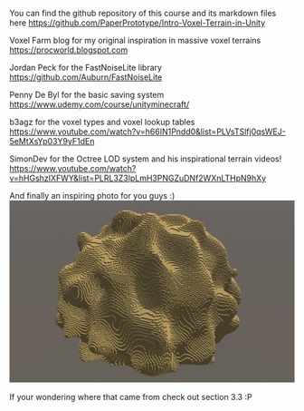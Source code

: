 You can find the github repository of this course and its markdown files here https://github.com/PaperPrototype/Intro-Voxel-Terrain-in-Unity

Voxel Farm blog for my original inspiration in massive voxel terrains https://procworld.blogspot.com

Jordan Peck for the FastNoiseLite library https://github.com/Auburn/FastNoiseLite

Penny De Byl for the basic saving system https://www.udemy.com/course/unityminecraft/

b3agz for the voxel types and voxel lookup tables https://www.youtube.com/watch?v=h66IN1Pndd0&list=PLVsTSlfj0qsWEJ-5eMtXsYp03Y9yF1dEn

SimonDev for the Octree LOD system and his inspirational terrain videos! https://www.youtube.com/watch?v=hHGshzIXFWY&list=PLRL3Z3lpLmH3PNGZuDNf2WXnLTHpN9hXy

And finally an inspiring photo for you guys :)
![planet](/Assets/planet.png)

If your wondering where that came from check out section 3.3 :P
